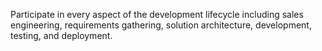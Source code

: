 Participate in every aspect of the development lifecycle including sales engineering, requirements gathering, solution architecture, development, testing, and deployment.
